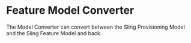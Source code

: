 # Feature Model Converter

The Model Converter can convert between the Sling Provisioning Model and the Sling Feature Model and back.